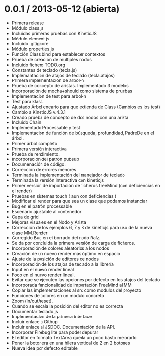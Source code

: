 0.0.1 / 2013-05-12 (abierta)
============================

  * Primera release
  * Módulo class.js 
  * Incluidas primeras pruebas con KineticJS
  * Módulo element.js
  * Incluido .gitignore
  * Módulo properties.js
  * Función Class.bind para establecer contextos
  * Prueba de creación de multiples nodos
  * Incluido fichero TODO.org
  * Constantes de teclado (tecla.js)
  * Implemantación de atajos de teclado (tecla.atajos) 
  * Primera implementación de arbol-n
  * Prueba de concepto de aristas. Implementado 3 modelos
  * Incorporación de mocha+should como sistema de pruebas
  * Implementación de test para arbol-n
  * Test para klass
  * Ajustado Árbol eneario para que extienda de Class (Cambios es los test)
  * Cambio a KineticJS v.4.3.1 
  * Creado prueba de concepto de dos nodos con una arista
  * Incluido Chain
  * Implementado Processable y test
  * Implementación de función de búsqueda, profundidad, PadreDe en el árbol.
  * Primer árbol completo
  * Primera versión interactiva
  * Prueba de rendimiento.
  * Incorporación del patrón pubsub
  * Documenación de código.
  * Corrección de errores menores
  * Terminada la implementación del manejador de teclado
  * Terminada la versión interactiva con kineticjs
  * Primer versión de importación de ficheros freeMind (con deficiencias en el render)
  * Pruebas en sistemas touch ( aun con deficiencias )
  * Modificar el render para que sea un clase que podamos instanciar
  * Bug en el patrón processable
  * Escenario ajustable al contenedor
  * Capa de grid
  * Mejoras visuales en el Nodo y Arista
  * Corrección de los ejemplos 6, 7 y 8 de kineticjs para uso de la nueva clase MM.Render
  * Corregido Bug en el borrado del nodo Raíz.
  * Se da por concluida la primera versión de carga de ficheros. 
  * Incorporación de colores aleatorios a los nodos
  * Creación de un nuevo render más óptimo en espacio
  * Ajuste de la posición de editores de nodos
  * Incorporación de los atajos de teclado a la librería
  * Input en el nuevo render lineal
  * Foco en el nuevo render lineal.
  * Evitar que se ejecuten las opciones por defecto en los atajos del teclado
  * Incorporada funcionalidad de importación FreeMind al MM
  * Copiar las implementaciones al src como modulos del proyecto
  * Funciones de colores en un modulo concreto
  * Zoom (in/out/reset).
  * Cuando se escala la posición del editor no es correcta
  * Documentar teclado.js
  * Implementación de la primera interface
  * Incluir enlace a Githup
  * Incluir enlace al JSDOC. Documentación de la API.
  * Incorporar Firebug lite para poder depurar 
  * El editor en formato TextArea queda un poco basto mejorarlo
  * Poner la botonera en una hilera vertical de 2 en 2 botones
  * Nueva idea por defecto editable






